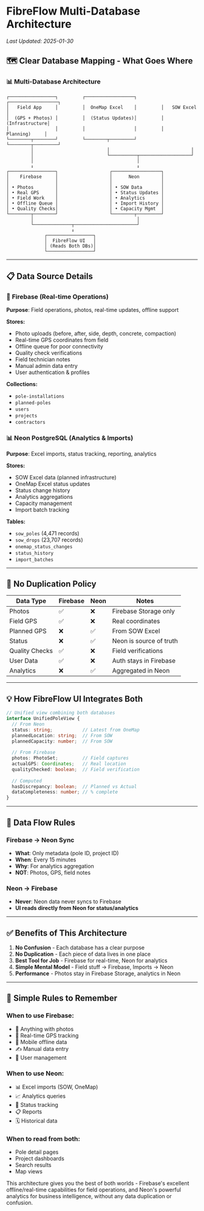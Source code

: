 # FibreFlow Multi-Database Architecture

*Last Updated: 2025-01-30*

## 🗺️ Clear Database Mapping - What Goes Where

### 📊 Multi-Database Architecture

```
┌─────────────────┐         ┌──────────────────┐         ┌──────────────────┐
│   Field App     │         │  OneMap Excel    │         │   SOW Excel      │
│  (GPS + Photos) │         │  (Status Updates)│         │   (Infrastructure│
│                 │         │                  │         │    Planning)     │
└────────┬────────┘         └────────┬─────────┘         └────────┬─────────┘
         │                           │                              │
         │                           └──────────┬───────────────────┘
         │                                      │
         ↓                                      ↓
┌─────────────────┐                   ┌──────────────────┐
│    Firebase     │                   │      Neon        │
│                 │                   │                  │
│ • Photos        │                   │ • SOW Data       │
│ • Real GPS      │                   │ • Status Updates │
│ • Field Work    │                   │ • Analytics      │
│ • Offline Queue │                   │ • Import History │
│ • Quality Checks│                   │ • Capacity Mgmt  │
└────────┬────────┘                   └────────┬─────────┘
         │                                      │
         └──────────────┬───────────────────────┘
                        ↓
              ┌─────────────────┐
              │  FibreFlow UI   │
              │ (Reads Both DBs)│
              └─────────────────┘
```

---

## 📋 Data Source Details

### 📱 **Firebase** (Real-time Operations)
**Purpose**: Field operations, photos, real-time updates, offline support

**Stores:**
- Photo uploads (before, after, side, depth, concrete, compaction)
- Real-time GPS coordinates from field
- Offline queue for poor connectivity
- Quality check verifications
- Field technician notes
- Manual admin data entry
- User authentication & profiles

**Collections:**
- `pole-installations`
- `planned-poles`
- `users`
- `projects`
- `contractors`

### 📊 **Neon PostgreSQL** (Analytics & Imports)
**Purpose**: Excel imports, status tracking, reporting, analytics

**Stores:**
- SOW Excel data (planned infrastructure)
- OneMap Excel status updates
- Status change history
- Analytics aggregations
- Capacity management
- Import batch tracking

**Tables:**
- `sow_poles` (4,471 records)
- `sow_drops` (23,707 records)
- `onemap_status_changes`
- `status_history`
- `import_batches`

---

## 🚫 No Duplication Policy

| Data Type | Firebase | Neon | Notes |
|-----------|----------|------|-------|
| Photos | ✅ | ❌ | Firebase Storage only |
| Field GPS | ✅ | ❌ | Real coordinates |
| Planned GPS | ❌ | ✅ | From SOW Excel |
| Status | ❌ | ✅ | Neon is source of truth |
| Quality Checks | ✅ | ❌ | Field verifications |
| User Data | ✅ | ❌ | Auth stays in Firebase |
| Analytics | ❌ | ✅ | Aggregated in Neon |

---

## 💡 How FibreFlow UI Integrates Both

```typescript
// Unified view combining both databases
interface UnifiedPoleView {
  // From Neon
  status: string;           // Latest from OneMap
  plannedLocation: string;  // From SOW
  plannedCapacity: number;  // From SOW
  
  // From Firebase
  photos: PhotoSet;         // Field captures
  actualGPS: Coordinates;   // Real location
  qualityChecked: boolean;  // Field verification
  
  // Computed
  hasDiscrepancy: boolean;  // Planned vs Actual
  dataCompleteness: number; // % complete
}
```

---

## 🔄 Data Flow Rules

### Firebase → Neon Sync
- **What**: Only metadata (pole ID, project ID)
- **When**: Every 15 minutes
- **Why**: For analytics aggregation
- **NOT**: Photos, GPS, field notes

### Neon → Firebase
- **Never**: Neon data never syncs to Firebase
- **UI reads directly from Neon for status/analytics**

---

## ✅ Benefits of This Architecture

1. **No Confusion** - Each database has a clear purpose
2. **No Duplication** - Each piece of data lives in one place
3. **Best Tool for Job** - Firebase for real-time, Neon for analytics
4. **Simple Mental Model** - Field stuff → Firebase, Imports → Neon
5. **Performance** - Photos stay in Firebase Storage, analytics in Neon

---

## 🎯 Simple Rules to Remember

### When to use Firebase:
- 📸 Anything with photos
- 📍 Real-time GPS tracking
- 📱 Mobile offline data
- ✍️ Manual data entry
- 👥 User management

### When to use Neon:
- 📊 Excel imports (SOW, OneMap)
- 📈 Analytics queries
- 🔄 Status tracking
- 📋 Reports
- 🗓️ Historical data

### When to read from both:
- Pole detail pages
- Project dashboards  
- Search results
- Map views

This architecture gives you the best of both worlds - Firebase's excellent offline/real-time capabilities for field operations, and Neon's powerful analytics for business intelligence, without any data duplication or confusion.